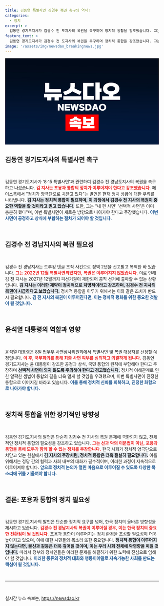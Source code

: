 ```yaml
---
title: 김동연 특별사면 김경수 복권 촉구의 역사!
categories:
  - 정치
excerpt: >
  김동연 경기도지사가 김경수 전 도지사의 복권을 촉구하며 정치적 통합을 강조했습니다. 그는 선택적 사면을 비판하고, 이번 8.15 특별사면에서의 변화가 필요하다고 주장했습니다.
feature_text: >
  김동연 경기도지사가 김경수 전 도지사의 복권을 촉구하며 정치적 통합을 강조했습니다. 그는 선택적 사면을 비판하고, 이번 8.15 특별사면에서의 변화가 필요하다고 주장했습니다.
image: '/assets/img/newsdao_breakingnews.jpg'
---
```


<p><img src="/assets/img/newsdao_breakingnews.jpg" alt="ranknews 속보" /></p>

<h2 data-ke-size="size26">김동연 경기도지사의 특별사면 촉구</h2>

<p data-ke-size="size16">&nbsp;</p>

<p>김동연 경기도지사가 ‘8·15 특별사면’과 관련하여 김경수 전 경남도지사의 복권을 촉구하고 나섰습니다. <b><span style="color: #ee2323;">김 지사는 포용과 통합의 정치가 이루어져야 한다고 강조했습니다.</span></b> 페이스북에서 “정치가 양극단으로 치닫고 있다”는 발언은 현재 정치 상황에 대한 우려를 나타냅니다. <b><span style="background-color: #21538527;">김 지사는 정치적 통합이 필요하며, 이 과정에서 김경수 전 지사의 복권이 중요한 역할을 할 것이라고 믿고 있습니다.</span></b> 또한, 그는 "내 편 사면' '선택적 사면'은 이미 충분히 했다"며, 이번 특별사면이 새로운 방향으로 나아가야 한다고 주장했습니다. <b><span style="color: #1a5490;">이번 사면이 공정하고 상식에 부합하는 절차가 되어야 할 것입니다.</span></b></p>

<p data-ke-size="size16">&nbsp;</p>

<h2 data-ke-size="size26">김경수 전 경남지사의 복권 필요성</h2>

<p data-ke-size="size16">&nbsp;</p>

<p>김경수 전 경남지사는 드루킹 댓글 조작 사건으로 징역 2년을 선고받고 복역한 바 있습니다. <b><span style="color: #ee2323;">그는 2022년 12월 특별사면되었지만, 복권은 이루어지지 않았습니다.</span></b> 이로 인해 김 전 지사는 2027년 12월까지 피선거권이 제한되어 공직 선거에 출마할 수 없는 상황입니다. <b><span style="background-color: #21538527;">김 지사는 이러한 제약이 정치적으로 치명적이라고 강조하며, 김경수 전 지사의 복권이 시급하다고 보았습니다.</span></b> 정치적 통합을 이루기 위해서는 이와 같은 조치가 반드시 필요합니다. <b><span style="color: #1a5490;">김 전 지사의 복권이 이루어진다면, 이는 정치적 평화를 위한 중요한 첫발이 될 것입니다.</span></b></p>

<p data-ke-size="size16">&nbsp;</p>

<h2 data-ke-size="size26">윤석열 대통령의 역할과 영향</h2>

<p data-ke-size="size16">&nbsp;</p>

<p>윤석열 대통령은 8일 법무부 사면심사위원회에서 특별사면 및 복권 대상자를 선정할 예정입니다. <b><span style="color: #ee2323;">이 후, 국무회의를 통해 최종 사면 여부를 심의하고 의결하게 됩니다.</span></b> 김동연 경기도지사는 윤 대통령이 강조한 공정과 상식, 국민 통합의 원칙에 부합해야 한다고 주장하며 <b><span style="background-color: #21538527;">선택적 사면이 되지 않도록 주의해야 한다고 경고했습니다.</span></b> 정치적 이해관계로 인한 얄팍한 셈법이 통합의 길을 더욱 멀게 할 것임을 우려했으며, 이번 특별사면이 진정한 통합으로 이어지길 바라고 있습니다. <b><span style="color: #1a5490;">이를 통해 정치적 신뢰를 회복하고, 진정한 화합으로 나아가야 합니다.</span></b></p>

<p data-ke-size="size16">&nbsp;</p>

<h2 data-ke-size="size26">정치적 통합을 위한 장기적인 방향성</h2>

<p data-ke-size="size16">&nbsp;</p>

<p>김동연 경기도지사의 발언은 단순히 김경수 전 지사의 복권 문제에 국한되지 않고, 전체적인 정치적 통합의 필요성을 강조하고 있습니다. <b><span style="color: #ee2323;">그는 선과 악의 이분법이 아닌, 포용과 통합을 통해 모두가 함께 할 수 있는 정치를 주장합니다.</span></b> 한국 사회가 정치적 양극단으로 치닫고 있는 현실에서 <b><span style="background-color: #21538527;">김 지사의 주장처럼, 정치적 통합은 더욱 절실히 필요합니다.</span></b> 이를 위해서는 정당 간의 협력과 사회 내부의 대화가 필수적이며, 이러한 과정이 지속적으로 이루어져야 합니다. <b><span style="color: #1a5490;">앞으로 정치적 논의가 열린 마음으로 이루어질 수 있도록 다양한 목소리에 귀를 기울여야 합니다.</span></b></p>

<p data-ke-size="size16">&nbsp;</p>

<h2 data-ke-size="size26">결론: 포용과 통합의 정치 필요성</h2>

<p data-ke-size="size16">&nbsp;</p>

<p>김동연 경기도지사의 발언은 단순한 정치적 요구를 넘어, 한국 정치의 올바른 방향성을 제시하고 있습니다. <b><span style="color: #ee2323;">김경수 전 경남지사의 복권이 이루어질 경우, 이는 한국 정치의 중요한 전환점이 될 것입니다.</span></b> 포용과 통합이 이루어지는 정치 환경을 조성할 필요성이 더욱 높아지고 있으며, 이에 대한 시민들의 목소리 또한 중요합니다. <b><span style="background-color: #21538527;">정치적 통합이 이루어지지 않는다면, 불신과 갈등은 더욱 깊어질 것이며, 이는 우리 사회 전체에 악영향을 미칠 것입니다.</span></b> 따라서 정부와 정치인들은 이러한 문제를 해결하기 위한 노력에 진심으로 임해야 할 것입니다. <b><span style="color: #1a5490;">이러한 종류의 정치적 대화와 행동이야말로 지속가능한 사회를 만드는 핵심이 될 것입니다.</span></b></p>

<p data-ke-size="size16">&nbsp;</p>

<hr>

<p data-ke-size="size16">&nbsp;</p>
실시간 뉴스 속보는, <a href="https://newsdao.kr" rel="dofollow">https://newsdao.kr</a>


